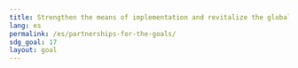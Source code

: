 ```yaml
---
title: Strengthen the means of implementation and revitalize the global partnership for sustainable development
lang: es
permalink: /es/partnerships-for-the-goals/
sdg_goal: 17
layout: goal
---
```


